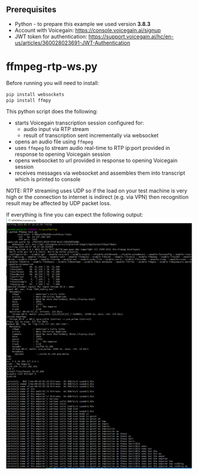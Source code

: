 ## Prerequisites
* Python - to prepare this example we used version **3.8.3**
* Account with Voicegain: https://console.voicegain.ai/signup
* JWT token for authentication: https://support.voicegain.ai/hc/en-us/articles/360028023691-JWT-Authentication

# ffmpeg-rtp-ws.py

Before running you will need to install:
```
pip install websockets
pip install ffmpy
```
This python script does the following:
* starts Voicegain transcription session configured for:
    * audio input via RTP stream
    * result of transcription sent incrementally via websocket 
* opens an audio file using `ffmpeg`
* uses `ffmpeg` to stream audio real-time to RTP ip:port provided in response to opening Voicegain session
* opens websocket to url provided in response to opening Voicegain session
* receives messages via websocket and assembles them into transcript which is printed to console

NOTE: RTP streaming uses UDP so if the load on your test machine is very high or the connection to internet is indirect (e.g. via VPN) then recognition result may be affected by UDP packet loss.  

If everything is fine you can expect the following output:
![Example output](ffmpeg-example-output.PNG) 
